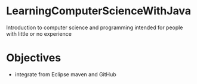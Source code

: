 # LearningComputerScienceWithJava
Introduction to computer science and programming intended for people with little or no experience

# Objectives

- integrate from Eclipse maven and GitHub
